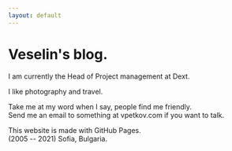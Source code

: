 ```yaml
---
layout: default
---
```



Veselin's blog.
===============

I am currently the Head of Project management at Dext.

I like photography and travel.

Take me at my word when I say, people find me friendly.  
Send me an email to something at vpetkov.com if you want to talk.

This website is made with GitHub Pages.  
(2005 -- 2021) Sofia, Bulgaria.
